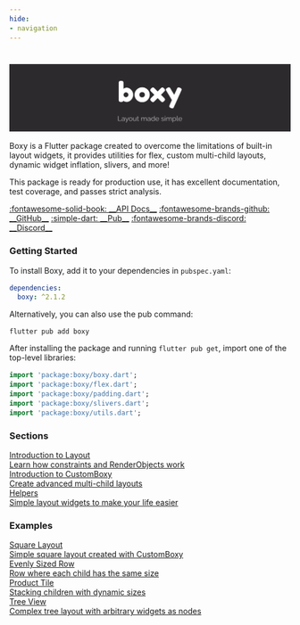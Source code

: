 ```yaml
---
hide:
- navigation
---
```


#

![](banner.png)

Boxy is a Flutter package created to overcome the limitations of built-in layout widgets, it provides utilities for flex, custom multi-child layouts, dynamic widget inflation, slivers, and more!

This package is ready for production use, it has excellent documentation, test coverage, and passes strict analysis.

<p class="grid" markdown>
  <a href="https://pub.dev/documentation/boxy/latest/" class="card md-button md-button--primary">:fontawesome-solid-book: __API Docs__</a>
  <a href="https://github.com/PixelToast/flutter-boxy" class="card md-button md-button--primary">:fontawesome-brands-github: __GitHub__</a>
  <a href="https://pub.dev/packages/boxy" class="card md-button md-button--primary">:simple-dart: __Pub__</a>
  <a href="https://discord.com/invite/N7Yshp4" class="card md-button md-button--primary">:fontawesome-brands-discord: __Discord__</a>
</p>

### Getting Started

To install Boxy, add it to your dependencies in `pubspec.yaml`:

```yaml
dependencies:
  boxy: ^2.1.2
```

Alternatively, you can also use the pub command:

```
flutter pub add boxy
```

After installing the package and running `flutter pub get`, import one of the top-level libraries:

```dart
import 'package:boxy/boxy.dart';
import 'package:boxy/flex.dart';
import 'package:boxy/padding.dart';
import 'package:boxy/slivers.dart';
import 'package:boxy/utils.dart';
```

### Sections

<div class="boxy-content-card">
<a href="/primer/introduction-to-layout/">
Introduction to Layout
<div class="description">Learn how constraints and RenderObjects work</div>
</a></div>

<div class="boxy-content-card">
<a href="/custom-boxy/introduction-to-customboxy/">
Introduction to CustomBoxy
<div class="description">Create advanced multi-child layouts</div>
</a></div>

<div class="boxy-content-card">
<a href="/helpers/cross-axis-alignment/">
Helpers
<div class="description">Simple layout widgets to make your life easier</div>
</a></div>

### Examples

<div class="boxy-content-card" style="background-image: url('/custom-boxy/examples/image%20%281%29%20%281%29%20%281%29.png')">
<a href="/custom-boxy/examples/square-layout/">
Square Layout
<div class="description">Simple square layout created with CustomBoxy</div>
</a></div>

<div class="boxy-content-card" style="background-image: url('/custom-boxy/examples/ftest_2ETeGIqwH8.png')">
<a href="/custom-boxy/examples/evenly-sized-row/">
Evenly Sized Row
<div class="description">Row where each child has the same size</div>
</a></div>

<div class="boxy-content-card" style="background-image: url('/custom-boxy/examples/ftest_MyQB0wRzDZ.png')">
<a href="/custom-boxy/examples/product-tile/">
Product Tile
<div class="description">Stacking children with dynamic sizes</div>
</a></div>

<div class="boxy-content-card" style="background-image: url('/custom-boxy/examples/simplified_tree_view.png')">
<a href="/custom-boxy/examples/tree-view/">
Tree View
<div class="description">Complex tree layout with arbitrary widgets as nodes</div>
</a></div>

